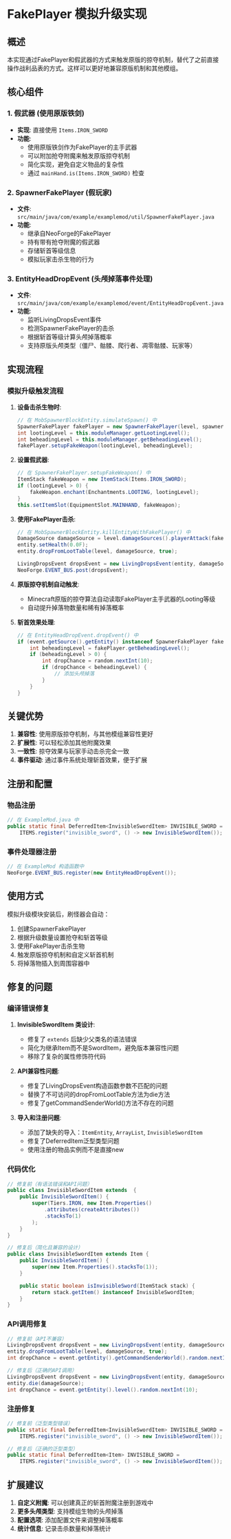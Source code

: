 # FakePlayer 模拟升级实现

## 概述

本实现通过FakePlayer和假武器的方式来触发原版的掠夺机制，替代了之前直接操作战利品表的方式。这样可以更好地兼容原版机制和其他模组。

## 核心组件

### 1. 假武器 (使用原版铁剑)
- **实现**: 直接使用 `Items.IRON_SWORD`
- **功能**:
  - 使用原版铁剑作为FakePlayer的主手武器
  - 可以附加抢夺附魔来触发原版掠夺机制
  - 简化实现，避免自定义物品的复杂性
  - 通过 `mainHand.is(Items.IRON_SWORD)` 检查

### 2. SpawnerFakePlayer (假玩家)
- **文件**: `src/main/java/com/example/examplemod/util/SpawnerFakePlayer.java`
- **功能**:
  - 继承自NeoForge的FakePlayer
  - 持有带有抢夺附魔的假武器
  - 存储斩首等级信息
  - 模拟玩家击杀生物的行为

### 3. EntityHeadDropEvent (头颅掉落事件处理)
- **文件**: `src/main/java/com/example/examplemod/event/EntityHeadDropEvent.java`
- **功能**:
  - 监听LivingDropsEvent事件
  - 检测SpawnerFakePlayer的击杀
  - 根据斩首等级计算头颅掉落概率
  - 支持原版头颅类型（僵尸、骷髅、爬行者、凋零骷髅、玩家等）

## 实现流程

### 模拟升级触发流程

1. **设备击杀生物时**:
   ```java
   // 在 MobSpawnerBlockEntity.simulateSpawn() 中
   SpawnerFakePlayer fakePlayer = new SpawnerFakePlayer(level, spawnerPos);
   int lootingLevel = this.moduleManager.getLootingLevel();
   int beheadingLevel = this.moduleManager.getBeheadingLevel();
   fakePlayer.setupFakeWeapon(lootingLevel, beheadingLevel);
   ```

2. **设置假武器**:
   ```java
   // 在 SpawnerFakePlayer.setupFakeWeapon() 中
   ItemStack fakeWeapon = new ItemStack(Items.IRON_SWORD);
   if (lootingLevel > 0) {
       fakeWeapon.enchant(Enchantments.LOOTING, lootingLevel);
   }
   this.setItemSlot(EquipmentSlot.MAINHAND, fakeWeapon);
   ```

3. **使用FakePlayer击杀**:
   ```java
   // 在 MobSpawnerBlockEntity.killEntityWithFakePlayer() 中
   DamageSource damageSource = level.damageSources().playerAttack(fakePlayer);
   entity.setHealth(0.0F);
   entity.dropFromLootTable(level, damageSource, true);
   
   LivingDropsEvent dropsEvent = new LivingDropsEvent(entity, damageSource, dropEntities, 0, true);
   NeoForge.EVENT_BUS.post(dropsEvent);
   ```

4. **原版掠夺机制自动触发**:
   - Minecraft原版的掠夺算法自动读取FakePlayer主手武器的Looting等级
   - 自动提升掉落物数量和稀有掉落概率

5. **斩首效果处理**:
   ```java
   // 在 EntityHeadDropEvent.dropEvent() 中
   if (event.getSource().getEntity() instanceof SpawnerFakePlayer fakePlayer) {
       int beheadingLevel = fakePlayer.getBeheadingLevel();
       if (beheadingLevel > 0) {
           int dropChance = random.nextInt(10);
           if (dropChance < beheadingLevel) {
               // 添加头颅掉落
           }
       }
   }
   ```

## 关键优势

1. **兼容性**: 使用原版掠夺机制，与其他模组兼容性更好
2. **扩展性**: 可以轻松添加其他附魔效果
3. **一致性**: 掠夺效果与玩家手动击杀完全一致
4. **事件驱动**: 通过事件系统处理斩首效果，便于扩展

## 注册和配置

### 物品注册
```java
// 在 ExampleMod.java 中
public static final DeferredItem<InvisibleSwordItem> INVISIBLE_SWORD = 
    ITEMS.register("invisible_sword", () -> new InvisibleSwordItem());
```

### 事件处理器注册
```java
// 在 ExampleMod 构造函数中
NeoForge.EVENT_BUS.register(new EntityHeadDropEvent());
```

## 使用方式

模拟升级模块安装后，刷怪器会自动：
1. 创建SpawnerFakePlayer
2. 根据升级数量设置抢夺和斩首等级
3. 使用FakePlayer击杀生物
4. 触发原版掠夺机制和自定义斩首机制
5. 将掉落物插入到周围容器中

## 修复的问题

### 编译错误修复

1. **InvisibleSwordItem 类设计**:
   - 修复了 `extends` 后缺少父类名的语法错误
   - 简化为继承Item而不是SwordItem，避免版本兼容性问题
   - 移除了复杂的属性修饰符代码

2. **API兼容性问题**:
   - 修复了LivingDropsEvent构造函数参数不匹配的问题
   - 替换了不可访问的dropFromLootTable方法为die方法
   - 修复了getCommandSenderWorld()方法不存在的问题

3. **导入和注册问题**:
   - 添加了缺失的导入：`ItemEntity`, `ArrayList`, `InvisibleSwordItem`
   - 修复了DeferredItem泛型类型问题
   - 使用注册的物品实例而不是直接new

### 代码优化

```java
// 修复前（有语法错误和API问题）
public class InvisibleSwordItem extends  {
    public InvisibleSwordItem() {
        super(Tiers.IRON, new Item.Properties()
            .attributes(createAttributes())
            .stacksTo(1)
        );
    }
}

// 修复后（简化且兼容的设计）
public class InvisibleSwordItem extends Item {
    public InvisibleSwordItem() {
        super(new Item.Properties().stacksTo(1));
    }

    public static boolean isInvisibleSword(ItemStack stack) {
        return stack.getItem() instanceof InvisibleSwordItem;
    }
}
```

### API调用修复

```java
// 修复前（API不兼容）
LivingDropsEvent dropsEvent = new LivingDropsEvent(entity, damageSource, dropEntities, 0, true);
entity.dropFromLootTable(level, damageSource, true);
int dropChance = event.getEntity().getCommandSenderWorld().random.nextInt(10);

// 修复后（正确的API调用）
LivingDropsEvent dropsEvent = new LivingDropsEvent(entity, damageSource, dropEntities, true);
entity.die(damageSource);
int dropChance = event.getEntity().level().random.nextInt(10);
```

### 注册修复

```java
// 修复前（泛型类型错误）
public static final DeferredItem<InvisibleSwordItem> INVISIBLE_SWORD =
    ITEMS.register("invisible_sword", () -> new InvisibleSwordItem());

// 修复后（正确的泛型类型）
public static final DeferredItem<Item> INVISIBLE_SWORD =
    ITEMS.register("invisible_sword", () -> new InvisibleSwordItem());
```

## 扩展建议

1. **自定义附魔**: 可以创建真正的斩首附魔注册到游戏中
2. **更多头颅类型**: 支持模组生物的头颅掉落
3. **配置选项**: 添加配置文件来调整掉落概率
4. **统计信息**: 记录击杀数量和掉落统计

